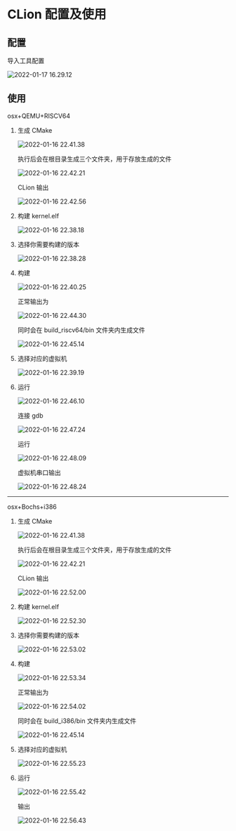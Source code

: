 
# CLion 配置及使用

## 配置

导入工具配置

![2022-01-17 16.29.12](.Clion_usage.assets/2022-01-17%2016.29.12.png)

## 使用

osx+QEMU+RISCV64

1. 生成 CMake

    ![2022-01-16 22.41.38](.Clion_usage.assets/2022-01-16%2022.41.38.png)

    执行后会在根目录生成三个文件夹，用于存放生成的文件

    ![2022-01-16 22.42.21](.Clion_usage.assets/2022-01-16%2022.42.21.png)

    CLion 输出

    ![2022-01-16 22.42.56](.Clion_usage.assets/2022-01-16%2022.42.56.png)

2. 构建 kernel.elf

	![2022-01-16 22.38.18](.Clion_usage.assets/2022-01-16%2022.38.18.png)

3. 选择你需要构建的版本

	![2022-01-16 22.38.28](.Clion_usage.assets/2022-01-16%2022.38.28.png)

4. 构建

    ![2022-01-16 22.40.25](.Clion_usage.assets/2022-01-16%2022.40.25.png)

    正常输出为

    ![2022-01-16 22.44.30](.Clion_usage.assets/2022-01-16%2022.44.30.png)

    同时会在 build_riscv64/bin 文件夹内生成文件

    ![2022-01-16 22.45.14](.Clion_usage.assets/2022-01-16%2022.45.14.png)

5. 选择对应的虚拟机

	![2022-01-16 22.39.19](.Clion_usage.assets/2022-01-16%2022.39.19.png)


6. 运行

    ![2022-01-16 22.46.10](.Clion_usage.assets/2022-01-16%2022.46.10.png)
    
    连接 gdb
    
    ![2022-01-16 22.47.24](.Clion_usage.assets/2022-01-16%2022.47.24.png)
    
    运行
    
    ![2022-01-16 22.48.09](.Clion_usage.assets/2022-01-16%2022.48.09.png)
    
    虚拟机串口输出

    ![2022-01-16 22.48.24](.Clion_usage.assets/2022-01-16%2022.48.24.png)

---

osx+Bochs+i386

1. 生成 CMake

    ![2022-01-16 22.41.38](.Clion_usage.assets/2022-01-16%2022.41.38.png)

    执行后会在根目录生成三个文件夹，用于存放生成的文件

    ![2022-01-16 22.42.21](.Clion_usage.assets/2022-01-16%2022.42.21.png)

    CLion 输出
    
    ![2022-01-16 22.52.00](.Clion_usage.assets/2022-01-16%2022.52.00.png)



2. 构建 kernel.elf

    ![2022-01-16 22.52.30](.Clion_usage.assets/2022-01-16%2022.52.30.png)




3. 选择你需要构建的版本

    ![2022-01-16 22.53.02](.Clion_usage.assets/2022-01-16%2022.53.02.png)



4. 构建

    ![2022-01-16 22.53.34](.Clion_usage.assets/2022-01-16%2022.53.34.png)

    正常输出为

    ![2022-01-16 22.54.02](.Clion_usage.assets/2022-01-16%2022.54.02.png)

    同时会在 build_i386/bin 文件夹内生成文件

    ![2022-01-16 22.45.14](.Clion_usage.assets/2022-01-16%2022.45.14.png)

5. 选择对应的虚拟机

	![2022-01-16 22.55.23](.Clion_usage.assets/2022-01-16%2022.55.23.png)


6. 运行
   
    ![2022-01-16 22.55.42](.Clion_usage.assets/2022-01-16%2022.55.42.png)
    
    输出
    
    ![2022-01-16 22.56.43](.Clion_usage.assets/2022-01-16%2022.56.43.png)